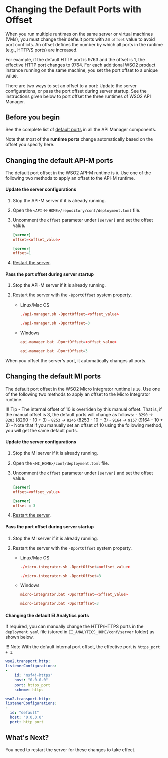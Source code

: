 # Changing the Default Ports with Offset

When you run multiple runtimes on the same server or virtual machines (VMs), you must change their default ports with an `offset` value to avoid port conflicts. An offset defines the number by which all ports in the runtime (e.g., HTTP/S ports) are increased. 

For example, if the default HTTP port is 9763 and the offset is 1, the effective HTTP port changes to 9764. For each additional WSO2 product instance running on the same machine, you set the port offset to a unique value.

There are two ways to set an offset to a port: Update the server configurations, or pass the port offset during server startup. See the instructions given below to port offset the three runtimes of WSO2 API Manager.

## Before you begin

See the complete list of [default ports]({{base_path}}/install-and-setup/setup/reference/default-product-ports) in all the API Manager components.

Note that most of the **runtime ports** change automatically based on the offset you specify here.

## Changing the default API-M ports

The default port offset in the WSO2 API-M runtime is `0`. Use one of the following two methods to apply an offset to the API-M runtime.

#### Update the server configurations

1. Stop the API-M server if it is already running.

2.  Open the `<API-M-HOME>/repository/conf/deployment.toml` file.

3.  Uncomment the `offset` parameter under `[server]` and set the offset value.


    ```toml tab="Format"
    [server]
    offset=<offset_value>
    ```

    ```toml tab="Example"
    [server]
    offset=1
    ```

4. [Restart the server]({{base_path}}/install-and-setup/install/installing-the-product/running-the-api-m/).

#### Pass the port offset during server startup

1.  Stop the API-M server if it is already running.

2.  Restart the server with the `-DportOffset` system property.

    - Linux/Mac OS
    
        ```toml tab="Format"
        ./api-manager.sh -DportOffset=<offset_value>
        ```
        
        ```toml tab="Example"
        ./api-manager.sh -DportOffset=3
        ```
        
    - Windows
    
        ```toml tab="Format"
        api-manager.bat -DportOffset=<offset_value>
        ```
        
        ```toml tab="Example"
        api-manager.bat -DportOffset=3
        ```

When you offset the server's port, it automatically changes all ports. 

## Changing the default MI ports

The default port offset in the WSO2 Micro Integrator runtime is `10`. Use one of the following two methods to apply an offset to the Micro Integrator runtime.

!!! Tip
	-	The internal offset of 10 is overriden by this manual offset. That is, if the manual offset is 3, the default ports will change as follows:
		- `8290` -> `8283` (8290 - 10 + 3)
		- `8253` -> `8246` (8253 - 10 + 3)
		- `9164` -> `9157` (9164 - 10 + 3)
	-	Note that if you manually set an offset of 10 using the following method, you will get the same default ports.

#### Update the server configurations

1. Stop the MI server if it is already running.

2.  Open the `<MI_HOME>/conf/deployment.toml` file.

3.  Uncomment the `offset` parameter under `[server]` and set the offset value.

    ```toml tab="Format"
    [server]
    offset=<offset_value>
    ```

    ```toml  tab="Example"
    [server]
    offset = 3
    ```

4. [Restart the server]({{base_path}}/install-and-setup/install/installing-the-product/running-the-mi).

#### Pass the port offset during server startup

1.  Stop the MI server if it is already running.

2.  Restart the server with the `-DportOffset` system property.

    - Linux/Mac OS
    
        ```toml tab="Format"
        ./micro-integrator.sh -DportOffset=<offset_value>
        ```
        
        ```toml tab="Example"
        ./micro-integrator.sh -DportOffset=3
        ```
        
    - Windows
    
        ```toml tab="Format"
        micro-integrator.bat -DportOffset=<offset_value>
        ```
        
        ```toml tab="Example"
        micro-integrator.bat -DportOffset=3
        ```

#### Changing the default EI Analytics ports

If required, you can manually change the HTTP/HTTPS ports in the `deployment.yaml` file (stored in `EI_ANALYTICS_HOME/conf/server` folder) as shown below.

!!! Note
    With the default internal port offset, the effective port is <code>https_port + 1</code>.

```yaml tab='HTTPS Port'
wso2.transport.http:            
listenerConfigurations:
-
	id: "msf4j-https"
	host: "0.0.0.0"
	port: https_port
	scheme: https
```

```yaml tab='HTTP Port'
wso2.transport.http:
listenerConfigurations:
-
  id: "default"
  host: "0.0.0.0"
  port: http_port
```

## What's Next?

You need to restart the server for these changes to take effect.